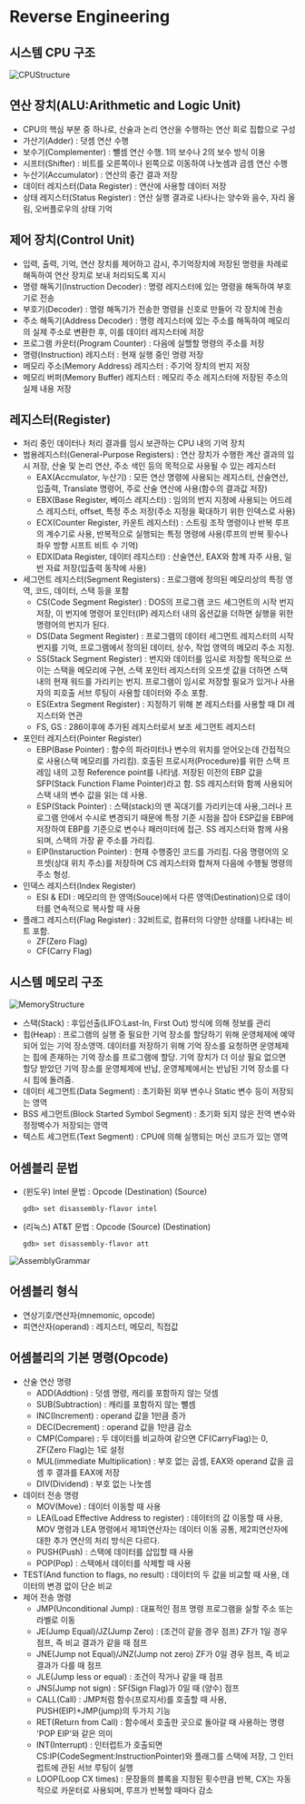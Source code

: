 # Reverse Engineering
## 시스템 CPU 구조

![CPUStructure](/Reverse/CPUStructure.png)


## 연산 장치(ALU:Arithmetic and Logic Unit)

- CPU의 핵심 부분 중 하나로, 산술과 논리 연산을 수행하는 연산 회로 집합으로 구성
- 가산기(Adder) : 덧셈 연산 수행
- 보수기(Complementer) : 뺄셈 연산 수행. 1의 보수나 2의 보수 방식 이용
- 시프터(Shifter) : 비트를 오른쪽이나 왼쪽으로 이동하여 나눗셈과 곱셈 연산 수행
- 누산기(Accumulator) : 연산의 중간 결과 저장
- 데이터 레지스터(Data Register) : 연산에 사용할 데이터 저장
- 상태 레지스터(Status Register) : 연산 실행 결과로 나타나는 양수와 음수, 자리 올림, 오버플로우의 상태 기억



## 제어 장치(Control Unit)

- 입력, 출력, 기억, 연산 장치를 제어하고 감시, 주기억장치에 저장된 명령을 차례로 해독하여 연산 장치로 보내 처리되도록 지시
- 명령 해독기(Instruction Decoder) : 명령 레지스터에 있는 명령을 해독하여 부호기로 전송
- 부호기(Decoder) : 명령 해독기가 전송한 명령을 신호로 만들어 각 장치에 전송
- 주소 해독기(Address Decoder) : 명령 레지스터에 있는 주소를 해독하여 메모리의 실제 주소로 변환한 후, 이를 데이터 레지스터에 저장
- 프로그램 카운터(Program Counter) : 다음에 실핼할 명령의 주소를 저장
- 명령(Instruction) 레지스터 : 현재 실행 중인 명령 저장
- 메모리 주소(Memory Address) 레지스터 : 주기억 장치의 번지 저장
- 메모리 버퍼(Memory Buffer) 레지스터 : 메모리 주소 레지스터에 저장된 주소의 실제 내용 저장



## 레지스터(Register)

- 처리 중인 데이터나 처리 결과를 임시 보관하는 CPU 내의 기억 장치
- 범용레지스터(General-Purpose Registers) : 연산 장치가 수행한 계산 결과의 임시 저장, 산술 및 논리 연산, 주소 색인 등의 목적으로 사용될 수 있는 레지스터 
  + EAX(Accmulator, 누산기) : 모든 연산 명령에 사용되는 레지스터, 산술연산, 입출력, Translate 명령어, 주로 산술 연산에 사용(함수의 결과값 저장)
  + EBX(Base Register, 베이스 레지스터) : 임의의 번지 지정에 사용되는 어드레스 레지스터, offset, 특정 주소 저장(주소 지정을 확대하기 위한 인덱스로 사용)
  + ECX(Counter Register, 카운트 레지스터) : 스트링 조작 명령이나 반복 루프의 계수기로 사용, 반복적으로 실행되는 특정 명령에 사용(루프의 반복 횟수나 좌우 방향 시프트 비트 수 기억)
  + EDX(Data Register, 데이터 레지스터) : 산술연산, EAX와 함께 자주 사용, 일반 자료 저장(입출력 동작에 사용)
- 세그먼트 레지스터(Segment Registers) : 프로그램에 정의된 메모리상의 특정 영역, 코드, 데이터, 스택 등을 포함 
  + CS(Code Segment Register) : DOS의 프로그램 코드 세그먼트의 시작 번지 저장, 이 번지에 명령어 포인터(IP) 레지스터 내의 옵션값을 더하면 실행을 위한 명령어의 번지가 된다.
  + DS(Data Segment Register) : 프로그램의 데이터 세그먼트 레지스터의 시작 번지를 기억, 프로그램에서 정의된 데이터, 상수, 작업 영역의 메모리 주소 지정.
  + SS(Stack Segment Register) : 번지와 데이터를 임시로 저장할 목적으로 쓰이는 스택을 메모리에 구현, 스택 포인터 레지스터의 오프셋 값을 더하면 스택 내의 현재 워드를 가리키는 번지. 프로그램이 임시로 저장할 필요가 있거나 사용자의 피호출 서브 루팅이 사용할 데이터와 주소 포함.
  + ES(Extra Segment Register) : 지정하기 위해 본 레지스터를 사용할 때 DI 레지스터와 연관
  + FS, GS : 286이후에 추가된 레지스터로서 보조 세그먼트 레지스터
- 포인터 레지스터(Pointer Register)
  + EBP(Base Pointer) : 함수의 파라미터나 변수의 위치를 얻어오는데 간접적으로 사용(스택 메모리를 가리킴). 호출된 프로시저(Procedure)를 위한 스택 프레임 내의 고정 Reference point를 나타냄. 저장된 이전의 EBP 값을 SFP(Stack Function Flame Pointer)라고 함. SS 레지스터와 함께 사용되어 스택 내의 변수 값을 읽는 데 사용.
  + ESP(Stack Pointer) : 스택(stack)의 맨 꼭대기를 가리키는데 사용,그러나 프로그램 안에서 수시로 변경되기 때문에 특정 기준 시점을 잡아 ESP값을 EBP에 저장하여 EBP를 기준으로 변수나 패러미터에 접근. SS 레지스터와 함께 사용되며, 스택의 가장 끝 주소를 가리킴. 
  + EIP(Instaruction Pointer) : 현재 수행중인 코드를 가리킴. 다음 명령어의 오프셋(상대 위치 주소)를 저장하며 CS 레지스터와 합쳐져 다음에 수행될 명령의 주소 형성.
- 인덱스 레지스터(Index Register)
  + ESI & EDI :  메모리의 한 영역(Souce)에서 다른 영역(Destination)으로 데이터를 연속적으로
                        복사할 때 사용
- 플래그 레지스터(Flag Register) : 32비트로, 컴퓨터의 다양한 상태를 나타내는 비트 포함. 
  + ZF(Zero Flag)
  + CF(Carry Flag)



## 시스템 메모리 구조

![MemoryStructure](/Reverse/MemoryStructure.png)

- 스택(Stack)  : 후입선출(LIFO:Last-In, First Out) 방식에 의해 정보를 관리
- 힙(Heap) : 프로그램의 실행 중 필요한 기억 장소를 할당하기 위해 운영체제에 예약되어 있는 기억 장소영역. 데이터를 저장하기 위해 기억 장소를 요청하면 운영체제는 힙에 존재하는 기억 장소를 프로그램에 할당. 기억 장치가 더 이상 필요 없으면 할당 받았던 기억 장소를 운영체제에 반납, 운영체제에서는 반납된 기억 장소를 다시 힙에 돌려줌. 
- 데이터 세그먼트(Data Segment) : 초기화된 외부 변수나 Static 변수 등이 저장되는 영역
- BSS 세그먼트(Block Started Symbol Segment) : 초기화 되지 않은 전역 변수와 정정벽수가 저장되는 영역
- 텍스트 세그먼트(Text Segment) : CPU에 의해 실행되는 머신 코드가 있는 영역



## 어셈블리 문법

- (윈도우) Intel 문법 : Opcode (Destination) (Source)  

  `gdb> set disassembly-flavor intel`

- (리눅스) AT&T 문법 : Opcode (Source) (Destination)  

  `gdb> set disassembly-flavor att`

![AssemblyGrammar](/Reverse/AssemblyGrammar.png)


## 어셈블리 형식

- 연상기호/연산자(mnemonic, opcode)
- 피연산자(operand) : 레지스터, 메모리, 직접값



## 어셈블리의 기본 명령(Opcode)

- 산술 연산 명령
  + ADD(Addtion) : 덧셈 명령, 캐리를 포함하지 않는 덧셈
  + SUB(Subtraction) : 캐리를 포함하지 않는 뺄셈
  + INC(Increment) : operand 값을 1만큼 증가
  + DEC(Decrement) : operand 값을 1만큼 감소
  + CMP(Compare) : 두 데이터를 비교하여 같으면 CF(CarryFlag)는 0, ZF(Zero Flag)는 1로 설정
  + MUL(immediate Multiplication) : 부호 없는 곱셈, EAX와 operand 값을 곱셈 후 결과를 EAX에 저장
  + DIV(Dividend) : 부호 없는 나눗셈
- 데이터 전송 명령
  + MOV(Move) : 데이터 이동할 때 사용
  + LEA(Load Effective Address to register) : 데이터의 값 이동할 때 사용, MOV 명령과 LEA 명령에서 제1피연산자는 데이터 이동 공통, 제2피연산자에 대한 추가 연산의 처리 방식은 다르다.
  + PUSH(Push) : 스택에 데이터를 삽입할 때 사용
  + POP(Pop) : 스택에서 데이터를 삭제할 때 사용
- TEST(And function to flags, no result) : 데이터의 두 값을 비교할 때 사용, 데이터의 변경 없이 단순 비교
- 제어 전송 명령
  + JMP(Unconditional Jump) : 대표적인 점프 명령 프로그램을 실할 주소 또는 라벨로 이동
  + JE(Jump Equal)/JZ(Jump Zero) : (조건이 같을 경우 점프) ZF가 1일 경우 점프, 즉 비교 결과가 같을 때 점프
  + JNE(Jump not Equal)/JNZ(Jump not zero) ZF가 0일 경우 점프, 즉 비교 결과가 다를 때 점프
  + JLE(Jump less or equal) : 조건이 작거나 같을 때 점프
  + JNS(Jump not sign) : SF(Sign Flag)가 0일 때 (양수) 점프
  + CALL(Call) : JMP처럼 함수(프로지서)를 호출할 때 사용, PUSH(EIP)+JMP(jump)의 두가지 기능
  + RET(Return from Call) : 함수에서 호출한 곳으로 돌아갈 때 사용하는 명령 'POP EIP'와 같은 의미
  + INT(Interrupt) : 인터럽트가 호출되면 CS:IP(CodeSegment:InstructionPointer)와 플래그를 스택에 저장, 그 인터럽트에 관된 서브 루팅이 실행
  + LOOP(Loop CX times) : 문장들의 블록을 지정된 횟수만큼 반복, CX는 자동적으로 카운터로 사용되며, 루프가 반복할 때마다 감소




